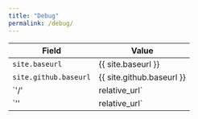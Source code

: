 ```yaml
---
title: "Debug"
permalink: /debug/
---
```


Field                 | Value
--------------------- | -----------------------------
`site.baseurl`        | {{ site.baseurl }}
`site.github.baseurl` | {{ site.github.baseurl }}
`'/' | relative_url`  | {{ '/' | relative_url }}
`'' | relative_url`   | {{ '' | relative_url }}
